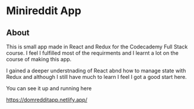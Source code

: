 # Minireddit App



## About

This is small app made in React and Redux for the Codecademy Full Stack course. I feel I fulfilled most of the requirments
and I learnt a lot on the course of making this app.

I gained a deeper understnading of React abnd how to manage state with Redux and although I still have much to learn I feel I got a good start here.

You can see it up and running here

<https://domredditapp.netlify.app/>
